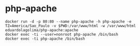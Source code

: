# php-apache

    docker run -d -p 80:80 --name php-apache -h php-apache -e TZ=America/Sao_Paulo -v $PWD:/var/www/html -w /var/www/html eduardolagolima/php-apache:apache
    docker exec -ti --user=nonroot php-apache /bin/bash
    docker exec -ti php-apache /bin/bash
